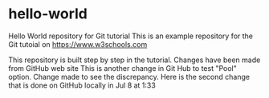 # hello-world
Hello World repository for Git tutorial
This is an example repository for the Git tutoial on https://www.w3schools.com

This repository is built step by step in the tutorial.
Changes have been made from GitHub web site
This is another change in Git Hub to test "Pool" option. Change made to see the discrepancy.
Here is the second change that is done on GitHub locally in Jul 8 at 1:33
